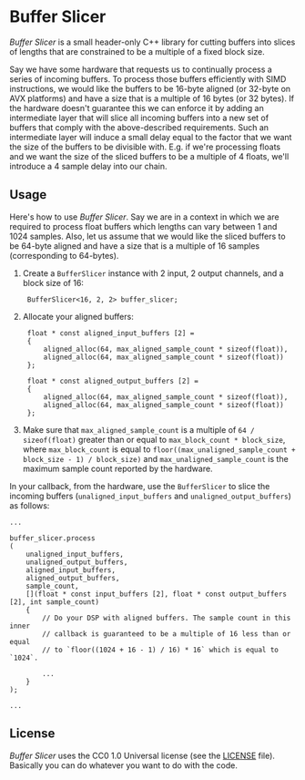 # Buffer Slicer

*Buffer Slicer* is a small header-only C++ library for cutting buffers into
slices of lengths that are constrained to be a multiple of a fixed block size.

Say we have some hardware that requests us to continually process a series of
incoming buffers. To process those buffers efficiently with SIMD
instructions, we would like the buffers to be 16-byte aligned (or 32-byte on AVX
platforms) and have a size that is a multiple of 16 bytes (or 32 bytes). If the
hardware doesn't guarantee this we can enforce it by adding an intermediate
layer that will slice all incoming buffers into a new set of buffers that
comply with the above-described requirements. Such an intermediate layer will
induce a small delay equal to the factor that we want the size of the buffers to
be divisible with. E.g. if we're processing floats and we want the size of the
sliced buffers to be a multiple of 4 floats, we'll introduce a 4 sample delay
into our chain.

## Usage

Here's how to use *Buffer Slicer*. Say we are in a context in which we are
required to process float buffers which lengths can vary between 1 and 1024
samples. Also, let us assume that we would like the sliced buffers to be 64-byte
aligned and have a size that is a multiple of 16 samples (corresponding to
64-bytes).

1. Create a `BufferSlicer` instance with 2 input, 2 output channels, and a block
size of 16:

        BufferSlicer<16, 2, 2> buffer_slicer;

2. Allocate your aligned buffers:
    
        float * const aligned_input_buffers [2] =
        {
            aligned_alloc(64, max_aligned_sample_count * sizeof(float)),
            aligned_alloc(64, max_aligned_sample_count * sizeof(float))
        };
        
        float * const aligned_output_buffers [2] =
        {
            aligned_alloc(64, max_aligned_sample_count * sizeof(float)),
            aligned_alloc(64, max_aligned_sample_count * sizeof(float))
        };

3. Make sure that `max_aligned_sample_count` is a multiple of `64 / sizeof(float)`
greater than or equal to `max_block_count * block_size`, where `max_block_count`
is equal to `floor((max_unaligned_sample_count + block_size - 1) / block_size)`
and `max_unaligned_sample_count` is the maximum sample count reported by the
hardware.

In your callback, from the hardware, use the `BufferSlicer` to slice the
incoming buffers (`unaligned_input_buffers` and `unaligned_output_buffers`) as follows:

    ...
    
    buffer_slicer.process
    (
        unaligned_input_buffers,
        unaligned_output_buffers,
        aligned_input_buffers,
        aligned_output_buffers,
        sample_count,
        [](float * const input_buffers [2], float * const output_buffers [2], int sample_count)
        {
            // Do your DSP with aligned buffers. The sample count in this inner
            // callback is guaranteed to be a multiple of 16 less than or equal
            // to `floor((1024 + 16 - 1) / 16) * 16` which is equal to `1024`.
            
            ...
        }
    );
    
    ...

## License

*Buffer Slicer* uses the CC0 1.0 Universal license (see the
[LICENSE](https://github.com/niswegmann/BufferSlicer/blob/main/LICENSE) file).
Basically you can do whatever you want to do with the code.
